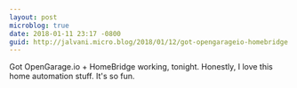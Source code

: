 ```yaml
---
layout: post
microblog: true
date: 2018-01-11 23:17 -0800
guid: http://jalvani.micro.blog/2018/01/12/got-opengarageio-homebridge.html
---
```

Got OpenGarage.io + HomeBridge working, tonight. Honestly, I love this home automation stuff. It's so fun.
